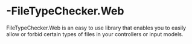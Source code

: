 # -FileTypeChecker.Web
FileTypeChecker.Web is an easy to use library that enables you to easily allow or forbid certain types of files in your controllers or input models.
